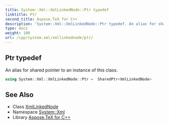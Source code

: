 ```yaml
---
title: System::Xml::XmlLinkedNode::Ptr typedef
linktitle: Ptr
second_title: Aspose.TeX for C++
description: 'System::Xml::XmlLinkedNode::Ptr typedef. An alias for shared pointer to an instance of this class in C++.'
type: docs
weight: 100
url: /cpp/system.xml/xmllinkednode/ptr/
---
```

## Ptr typedef


An alias for shared pointer to an instance of this class.

```cpp
using System::Xml::XmlLinkedNode::Ptr =  SharedPtr<XmlLinkedNode>
```

## See Also

* Class [XmlLinkedNode](../)
* Namespace [System::Xml](../../)
* Library [Aspose.TeX for C++](../../../)
